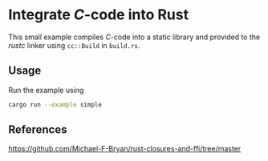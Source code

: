 # Integrate *C*-code into Rust

This small example compiles *C*-code into a static library and provided to the *rustc* linker using `cc::Build` in `build.rs`.

## Usage

Run the example using

```bash
cargo run --example simple
```

## References

https://github.com/Michael-F-Bryan/rust-closures-and-ffi/tree/master
